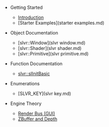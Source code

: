 * Getting Started
	* [Introduction](intro.md)
	* [Starter Examples](starter examples.md)
	
* Object Documentation
	* [slvr::Window](slvr window.md)
	* [slvr::Shader](slvr shader.md)
	* [slvr::Primitive](slvr primitive.md)
	
* Function Documentation
	* [slvr::slInitBasic](slinitbasic.md)

* Enumerations
	* [SLVR_KEY](slvr key.md)

* Engine Theory
	* [Render Bus \(GUI\)](renderbustheory.md)
	* [ZBuffer and Depth](zbuffertheory.md)

